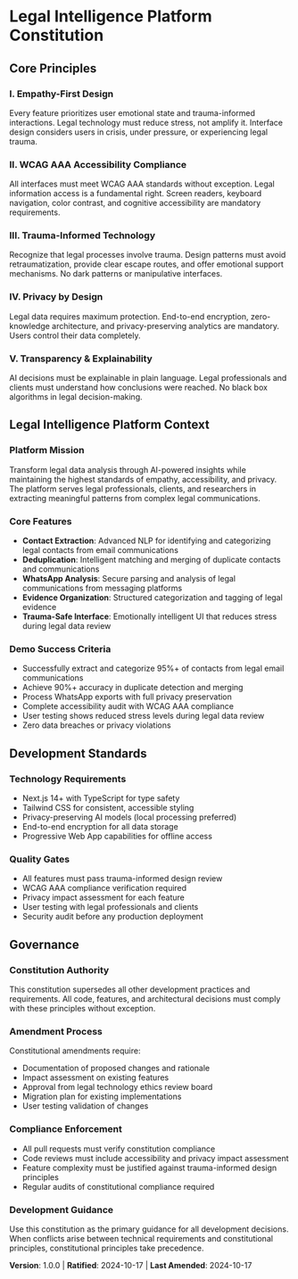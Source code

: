 # Legal Intelligence Platform Constitution
<!-- JusticeOS™ Principles for Legal Technology Development -->

## Core Principles

### I. Empathy-First Design
Every feature prioritizes user emotional state and trauma-informed interactions. Legal technology must reduce stress, not amplify it. Interface design considers users in crisis, under pressure, or experiencing legal trauma.

### II. WCAG AAA Accessibility Compliance
All interfaces must meet WCAG AAA standards without exception. Legal information access is a fundamental right. Screen readers, keyboard navigation, color contrast, and cognitive accessibility are mandatory requirements.

### III. Trauma-Informed Technology
Recognize that legal processes involve trauma. Design patterns must avoid retraumatization, provide clear escape routes, and offer emotional support mechanisms. No dark patterns or manipulative interfaces.

### IV. Privacy by Design
Legal data requires maximum protection. End-to-end encryption, zero-knowledge architecture, and privacy-preserving analytics are mandatory. Users control their data completely.

### V. Transparency & Explainability
AI decisions must be explainable in plain language. Legal professionals and clients must understand how conclusions were reached. No black box algorithms in legal decision-making.

## Legal Intelligence Platform Context

### Platform Mission
Transform legal data analysis through AI-powered insights while maintaining the highest standards of empathy, accessibility, and privacy. The platform serves legal professionals, clients, and researchers in extracting meaningful patterns from complex legal communications.

### Core Features
- **Contact Extraction**: Advanced NLP for identifying and categorizing legal contacts from email communications
- **Deduplication**: Intelligent matching and merging of duplicate contacts and communications
- **WhatsApp Analysis**: Secure parsing and analysis of legal communications from messaging platforms
- **Evidence Organization**: Structured categorization and tagging of legal evidence
- **Trauma-Safe Interface**: Emotionally intelligent UI that reduces stress during legal data review

### Demo Success Criteria
- Successfully extract and categorize 95%+ of contacts from legal email communications
- Achieve 90%+ accuracy in duplicate detection and merging
- Process WhatsApp exports with full privacy preservation
- Complete accessibility audit with WCAG AAA compliance
- User testing shows reduced stress levels during legal data review
- Zero data breaches or privacy violations

## Development Standards

### Technology Requirements
- Next.js 14+ with TypeScript for type safety
- Tailwind CSS for consistent, accessible styling
- Privacy-preserving AI models (local processing preferred)
- End-to-end encryption for all data storage
- Progressive Web App capabilities for offline access

### Quality Gates
- All features must pass trauma-informed design review
- WCAG AAA compliance verification required
- Privacy impact assessment for each feature
- User testing with legal professionals and clients
- Security audit before any production deployment

## Governance

### Constitution Authority
This constitution supersedes all other development practices and requirements. All code, features, and architectural decisions must comply with these principles without exception.

### Amendment Process
Constitutional amendments require:
- Documentation of proposed changes and rationale
- Impact assessment on existing features
- Approval from legal technology ethics review board
- Migration plan for existing implementations
- User testing validation of changes

### Compliance Enforcement
- All pull requests must verify constitution compliance
- Code reviews must include accessibility and privacy impact assessment
- Feature complexity must be justified against trauma-informed design principles
- Regular audits of constitutional compliance required

### Development Guidance
Use this constitution as the primary guidance for all development decisions. When conflicts arise between technical requirements and constitutional principles, constitutional principles take precedence.

**Version**: 1.0.0 | **Ratified**: 2024-10-17 | **Last Amended**: 2024-10-17
